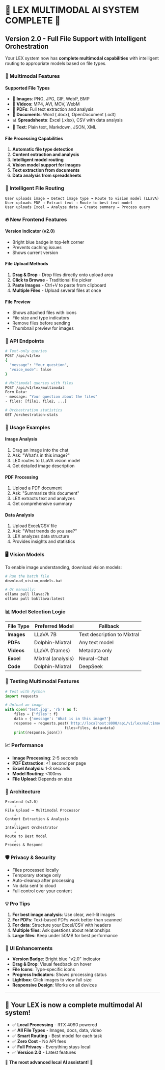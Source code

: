 # 🔱 LEX MULTIMODAL AI SYSTEM COMPLETE 🔱

## Version 2.0 - Full File Support with Intelligent Orchestration

Your LEX system now has **complete multimodal capabilities** with intelligent routing to appropriate models based on file types.

### 🎨 Multimodal Features

#### **Supported File Types**
- 📸 **Images**: PNG, JPG, GIF, WebP, BMP
- 🎥 **Videos**: MP4, AVI, MOV, WebM
- 📄 **PDFs**: Full text extraction and analysis
- 📝 **Documents**: Word (.docx), OpenDocument (.odt)
- 📊 **Spreadsheets**: Excel (.xlsx), CSV with data analysis
- 📑 **Text**: Plain text, Markdown, JSON, XML

#### **File Processing Capabilities**
1. **Automatic file type detection**
2. **Content extraction and analysis**
3. **Intelligent model routing**
4. **Vision model support for images**
5. **Text extraction from documents**
6. **Data analysis from spreadsheets**

### 🧠 Intelligent File Routing

```
User uploads image → Detect image type → Route to vision model (LLaVA)
User uploads PDF → Extract text → Route to best text model
User uploads Excel → Analyze data → Create summary → Process query
```

### 🔥 New Frontend Features

#### **Version Indicator** (v2.0)
- Bright blue badge in top-left corner
- Prevents caching issues
- Shows current version

#### **File Upload Methods**
1. **Drag & Drop** - Drop files directly onto upload area
2. **Click to Browse** - Traditional file picker
3. **Paste Images** - Ctrl+V to paste from clipboard
4. **Multiple Files** - Upload several files at once

#### **File Preview**
- Shows attached files with icons
- File size and type indicators
- Remove files before sending
- Thumbnail preview for images

### 📡 API Endpoints

```bash
# Text-only queries
POST /api/v1/lex
{
  "message": "Your question",
  "voice_mode": false
}

# Multimodal queries with files
POST /api/v1/lex/multimodal
Form Data:
- message: "Your question about the files"
- files: [file1, file2, ...]

# Orchestration statistics
GET /orchestration-stats
```

### 🚀 Usage Examples

#### **Image Analysis**
1. Drag an image into the chat
2. Ask: "What's in this image?"
3. LEX routes to LLaVA vision model
4. Get detailed image description

#### **PDF Processing**
1. Upload a PDF document
2. Ask: "Summarize this document"
3. LEX extracts text and analyzes
4. Get comprehensive summary

#### **Data Analysis**
1. Upload Excel/CSV file
2. Ask: "What trends do you see?"
3. LEX analyzes data structure
4. Provides insights and statistics

### 🖥️ Vision Models

To enable image understanding, download vision models:

```bash
# Run the batch file
download_vision_models.bat

# Or manually:
ollama pull llava:7b
ollama pull bakllava:latest
```

### 📊 Model Selection Logic

| File Type | Preferred Model | Fallback |
|-----------|----------------|----------|
| **Images** | LLaVA 7B | Text description to Mixtral |
| **PDFs** | Dolphin-Mixtral | Any text model |
| **Videos** | LLaVA (frames) | Metadata only |
| **Excel** | Mixtral (analysis) | Neural-Chat |
| **Code** | Dolphin-Mixtral | DeepSeek |

### 🎯 Testing Multimodal Features

```python
# Test with Python
import requests

# Upload an image
with open('test.jpg', 'rb') as f:
    files = {'files': f}
    data = {'message': 'What is in this image?'}
    response = requests.post('http://localhost:8000/api/v1/lex/multimodal', 
                           files=files, data=data)
    print(response.json())
```

### 📈 Performance

- **Image Processing**: 2-5 seconds
- **PDF Extraction**: <1 second per page
- **Excel Analysis**: 1-3 seconds
- **Model Routing**: <100ms
- **File Upload**: Depends on size

### 🔧 Architecture

```
Frontend (v2.0)
    ↓
File Upload → Multimodal Processor
    ↓
Content Extraction & Analysis
    ↓
Intelligent Orchestrator
    ↓
Route to Best Model
    ↓
Process & Respond
```

### 🛡️ Privacy & Security

- Files processed locally
- Temporary storage only
- Auto-cleanup after processing
- No data sent to cloud
- Full control over your content

### 💡 Pro Tips

1. **For best image analysis**: Use clear, well-lit images
2. **For PDFs**: Text-based PDFs work better than scanned
3. **For data**: Structure your Excel/CSV with headers
4. **Multiple files**: Ask questions about relationships
5. **Large files**: Keep under 50MB for best performance

### 🎨 UI Enhancements

- **Version Badge**: Bright blue "v2.0" indicator
- **Drag & Drop**: Visual feedback on hover
- **File Icons**: Type-specific icons
- **Progress Indicators**: Shows processing status
- **Lightbox**: Click images to view full size
- **Responsive Design**: Works on all devices

---

## 🚀 Your LEX is now a complete multimodal AI system!

- ✅ **Local Processing** - RTX 4090 powered
- ✅ **All File Types** - Images, docs, data, video
- ✅ **Smart Routing** - Best model for each task
- ✅ **Zero Cost** - No API fees
- ✅ **Full Privacy** - Everything stays local
- ✅ **Version 2.0** - Latest features

🔱 **The most advanced local AI assistant!** 🔱